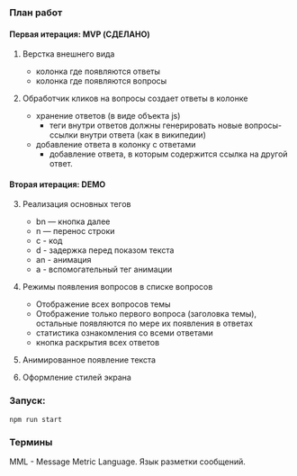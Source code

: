 ### План работ

#### Первая итерация: MVP (СДЕЛАНО)

1. Верстка внешнего вида
    - колонка где появляются ответы
    - колонка где появляются вопросы

2. Обработчик кликов на вопросы создает ответы в колонке
     - хранение ответов (в виде объекта js)
         - теги внутри ответов должны генерировать новые вопросы-ссылки внутри ответа (как в википедии)     
     - добавление ответа в колонку с ответами
         - добавление ответа, в которым содержится ссылка на другой ответ.

#### Вторая итерация: DEMO

3. Реализация основных тегов
   - bn — кнопка далее
   - n — перенос строки
   - с - код
   - d - задержка перед показом текста
   - an - анимация
   - a - вспомогательный тег анимации

4. Режимы появления вопросов в списке вопросов
   - Отображение всех вопросов темы
   - Отображение только первого вопроса (заголовка темы), остальные появляются по мере их появления в ответах
   - статистика ознакомления со всеми ответами
   - кнопка раскрытия всех ответов

5. Анимированное появление текста
6. Оформление стилей экрана

   
### Запуск: 
`npm run start`

### Термины
MML - Message Metric Language. Язык разметки сообщений. 
